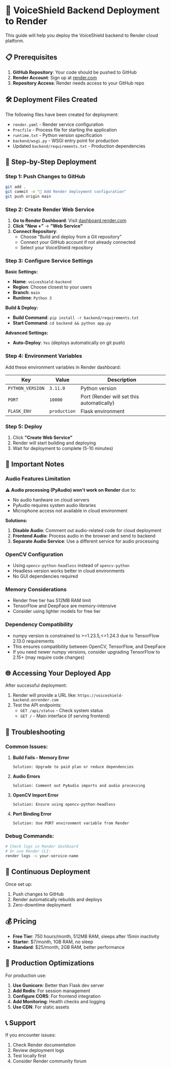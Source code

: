 # 🚀 VoiceShield Backend Deployment to Render

This guide will help you deploy the VoiceShield backend to Render cloud platform.

## 📋 Prerequisites

1. **GitHub Repository**: Your code should be pushed to GitHub
2. **Render Account**: Sign up at [render.com](https://render.com)
3. **Repository Access**: Render needs access to your GitHub repo

## 🛠️ Deployment Files Created

The following files have been created for deployment:

- `render.yaml` - Render service configuration
- `Procfile` - Process file for starting the application
- `runtime.txt` - Python version specification
- `backend/wsgi.py` - WSGI entry point for production
- Updated `backend/requirements.txt` - Production dependencies

## 🚀 Step-by-Step Deployment

### Step 1: Push Changes to GitHub

```bash
git add .
git commit -m "🚀 Add Render deployment configuration"
git push origin main
```

### Step 2: Create Render Web Service

1. **Go to Render Dashboard**: Visit [dashboard.render.com](https://dashboard.render.com)
2. **Click "New +"** → **"Web Service"**
3. **Connect Repository**: 
   - Choose "Build and deploy from a Git repository"
   - Connect your GitHub account if not already connected
   - Select your VoiceShield repository

### Step 3: Configure Service Settings

**Basic Settings:**
- **Name**: `voiceshield-backend`
- **Region**: Choose closest to your users
- **Branch**: `main`
- **Runtime**: `Python 3`

**Build & Deploy:**
- **Build Command**: `pip install -r backend/requirements.txt`
- **Start Command**: `cd backend && python app.py`

**Advanced Settings:**
- **Auto-Deploy**: `Yes` (deploys automatically on git push)

### Step 4: Environment Variables

Add these environment variables in Render dashboard:

| Key | Value | Description |
|-----|-------|-------------|
| `PYTHON_VERSION` | `3.11.0` | Python version |
| `PORT` | `10000` | Port (Render will set this automatically) |
| `FLASK_ENV` | `production` | Flask environment |

### Step 5: Deploy

1. Click **"Create Web Service"**
2. Render will start building and deploying
3. Wait for deployment to complete (5-10 minutes)

## 🔧 Important Notes

### Audio Features Limitation
⚠️ **Audio processing (PyAudio) won't work on Render** due to:
- No audio hardware on cloud servers
- PyAudio requires system audio libraries
- Microphone access not available in cloud environment

**Solutions:**
1. **Disable Audio**: Comment out audio-related code for cloud deployment
2. **Frontend Audio**: Process audio in the browser and send to backend
3. **Separate Audio Service**: Use a different service for audio processing

### OpenCV Configuration
- Using `opencv-python-headless` instead of `opencv-python`
- Headless version works better in cloud environments
- No GUI dependencies required

### Memory Considerations
- Render free tier has 512MB RAM limit
- TensorFlow and DeepFace are memory-intensive
- Consider using lighter models for free tier

### Dependency Compatibility
- numpy version is constrained to >=1.23.5,<=1.24.3 due to TensorFlow 2.13.0 requirements
- This ensures compatibility between OpenCV, TensorFlow, and DeepFace
- If you need newer numpy versions, consider upgrading TensorFlow to 2.15+ (may require code changes)

## 🌐 Accessing Your Deployed App

After successful deployment:
1. Render will provide a URL like: `https://voiceshield-backend.onrender.com`
2. Test the API endpoints:
   - `GET /api/status` - Check system status
   - `GET /` - Main interface (if serving frontend)

## 🐛 Troubleshooting

### Common Issues:

1. **Build Fails - Memory Error**
   ```
   Solution: Upgrade to paid plan or reduce dependencies
   ```

2. **Audio Errors**
   ```
   Solution: Comment out PyAudio imports and audio processing
   ```

3. **OpenCV Import Error**
   ```
   Solution: Ensure using opencv-python-headless
   ```

4. **Port Binding Error**
   ```
   Solution: Use PORT environment variable from Render
   ```

### Debug Commands:
```bash
# Check logs in Render dashboard
# Or use Render CLI:
render logs -s your-service-name
```

## 🔄 Continuous Deployment

Once set up:
1. Push changes to GitHub
2. Render automatically rebuilds and deploys
3. Zero-downtime deployment

## 💰 Pricing

- **Free Tier**: 750 hours/month, 512MB RAM, sleeps after 15min inactivity
- **Starter**: $7/month, 1GB RAM, no sleep
- **Standard**: $25/month, 2GB RAM, better performance

## 🎯 Production Optimizations

For production use:
1. **Use Gunicorn**: Better than Flask dev server
2. **Add Redis**: For session management
3. **Configure CORS**: For frontend integration
4. **Add Monitoring**: Health checks and logging
5. **Use CDN**: For static assets

## 📞 Support

If you encounter issues:
1. Check Render documentation
2. Review deployment logs
3. Test locally first
4. Consider Render community forum
